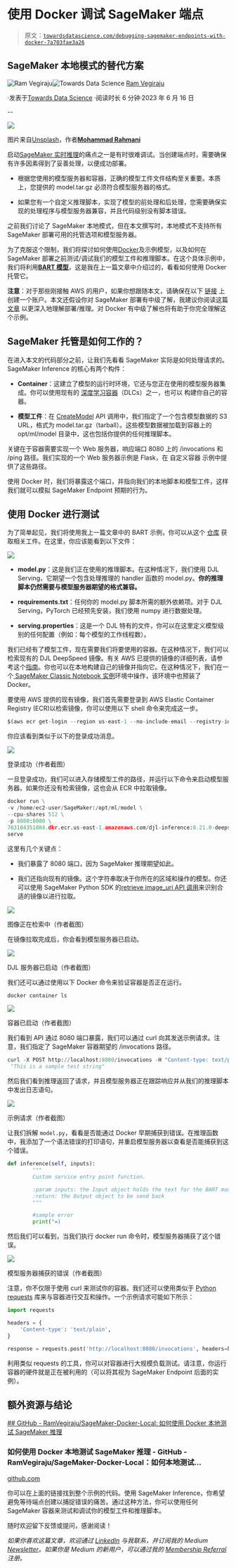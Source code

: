 # 使用 Docker 调试 SageMaker 端点

> 原文：[`towardsdatascience.com/debugging-sagemaker-endpoints-with-docker-7a703fae3a26`](https://towardsdatascience.com/debugging-sagemaker-endpoints-with-docker-7a703fae3a26)

## SageMaker 本地模式的替代方案

[](https://ram-vegiraju.medium.com/?source=post_page-----7a703fae3a26--------------------------------)![Ram Vegiraju](https://ram-vegiraju.medium.com/?source=post_page-----7a703fae3a26--------------------------------)[](https://towardsdatascience.com/?source=post_page-----7a703fae3a26--------------------------------)![Towards Data Science](https://towardsdatascience.com/?source=post_page-----7a703fae3a26--------------------------------) [Ram Vegiraju](https://ram-vegiraju.medium.com/?source=post_page-----7a703fae3a26--------------------------------)

·发表于[Towards Data Science](https://towardsdatascience.com/?source=post_page-----7a703fae3a26--------------------------------) ·阅读时长 6 分钟·2023 年 6 月 16 日

--

![](img/0b957e3ecdec75d862d1a637b72d9fe3.png)

图片来自[Unsplash](https://unsplash.com/photos/1VW6HLOQE5A)，作者[**Mohammad Rahmani**](https://unsplash.com/@afgprogrammer)

启动[SageMaker 实时推理](https://docs.aws.amazon.com/sagemaker/latest/dg/realtime-endpoints.html)的痛点之一是有时很难调试。当创建端点时，需要确保有许多因素得到了妥善处理，以便成功部署。

+   根据您使用的模型服务器和容器，正确的模型工件文件结构至关重要。本质上，您提供的 model.tar.gz 必须符合模型服务器的格式。

+   如果您有一个自定义推理脚本，实现了模型的前处理和后处理，您需要确保实现的处理程序与模型服务器兼容，并且代码级别没有脚本错误。

之前我们讨论了 SageMaker 本地模式，但在本文撰写时，本地模式不支持所有 SageMaker 部署可用的托管选项和模型服务器。

为了克服这个限制，我们将探讨如何使用[Docker](https://www.docker.com/)及示例模型，以及如何在 SageMaker 部署之前测试/调试我们的模型工件和推理脚本。在这个具体示例中，我们将利用[**BART 模型**](https://huggingface.co/facebook/bart-large)，这是我在上一篇文章中介绍过的，看看如何使用 Docker 托管它。

**注意**：对于那些刚接触 AWS 的用户，如果你想跟随本文，请确保在以下 [链接](https://aws.amazon.com/console/) 上创建一个账户。本文还假设你对 SageMaker 部署有中级了解，我建议你阅读这篇 [文章](https://aws.amazon.com/blogs/machine-learning/part-2-model-hosting-patterns-in-amazon-sagemaker-getting-started-with-deploying-real-time-models-on-sagemaker/) 以更深入地理解部署/推理。对 Docker 有中级了解也将有助于你完全理解这个示例。

## SageMaker 托管是如何工作的？

在进入本文的代码部分之前，让我们先看看 SageMaker 实际是如何处理请求的。SageMaker Inference 的核心有两个构件：

+   **Container**：这建立了模型的运行时环境，它还与您正在使用的模型服务器集成。你可以使用现有的 [深度学习容器](https://github.com/aws/deep-learning-containers/blob/master/available_images.md)（DLCs）之一，也可以 构建你自己的容器。

+   **模型工件**：在 [CreateModel](https://boto3.amazonaws.com/v1/documentation/api/latest/reference/services/sagemaker/client/create_model.html) API 调用中，我们指定了一个包含模型数据的 S3 URL，格式为 model.tar.gz（tarball）。这些模型数据被加载到容器上的 opt/ml/model 目录中，这也包括你提供的任何推理脚本。

关键在于容器需要实现一个 Web 服务器，响应端口 8080 上的 /invocations 和 /ping 路径。我们实现的一个 Web 服务器示例是 Flask，在 自定义容器 示例中提供了这些路径。

使用 Docker 时，我们将暴露这个端口，并指向我们的本地脚本和模型工件，这样我们就可以模拟 SageMaker Endpoint 预期的行为。

## 使用 Docker 进行测试

为了简单起见，我们将使用我上一篇文章中的 BART 示例，你可以从这个 [仓库](https://github.com/RamVegiraju/SageMaker-Docker-Local) 获取相关工件。在这里，你应该能看到以下文件：

![](img/1a559972afa9346ef4d835a2cc816ca9.png)

+   **model.py**：这是我们正在使用的推理脚本。在这种情况下，我们使用 DJL Serving，它期望一个包含处理推理的 handler 函数的 model.py。**你的推理脚本仍然需要与模型服务器期望的格式兼容。**

+   **requirements.txt**：任何你的 model.py 脚本所需的额外依赖项。对于 DJL Serving，PyTorch 已经预先安装，我们使用 numpy 进行数据处理。

+   **serving.properties**：这是一个 DJL 特有的文件，你可以在这里定义模型级别的任何配置（例如：每个模型的工作线程数）。

我们已经有了模型工件，现在需要我们将要使用的容器。在这种情况下，我们可以检索现有的 DJL DeepSpeed 镜像。有关 AWS 已提供的镜像的详细列表，请参考这个[指南](https://github.com/aws/deep-learning-containers/blob/master/available_images.md)。你也可以在本地构建自己的镜像并指向它。在这种情况下，我们在一个[ SageMaker Classic Notebook 实例](https://docs.aws.amazon.com/sagemaker/latest/dg/nbi.html)环境中操作，该环境中也预装了 Docker。

要使用 AWS 提供的现有镜像，我们首先需要登录到 AWS Elastic Container Registry (ECR)以检索镜像，你可以使用以下 shell 命令来完成这一步。

```py
$(aws ecr get-login --region us-east-1 --no-include-email --registry-ids 763104351884)
```

你应该看到类似于以下的登录成功消息。

![](img/d3ce47666e9dc95565e62207f8ab99e6.png)

登录成功（作者截图）

一旦登录成功，我们可以进入存储模型工件的路径，并运行以下命令来启动模型服务器。如果你还没有检索镜像，这也会从 ECR 中拉取镜像。

```py
docker run \
-v /home/ec2-user/SageMaker:/opt/ml/model \
--cpu-shares 512 \
-p 8080:8080 \
763104351884.dkr.ecr.us-east-1.amazonaws.com/djl-inference:0.21.0-deepspeed0.8.0-cu117 \
serve
```

这里有几个关键点：

+   我们暴露了 8080 端口，因为 SageMaker 推理期望如此。

+   我们还指向现有的镜像。这个字符串取决于你所在的区域和操作的模型。你还可以使用 SageMaker Python SDK 的[retrieve image_uri API 调用](https://sagemaker.readthedocs.io/en/stable/api/utility/image_uris.html)来识别合适的镜像以进行拉取。

![](img/80edbf854b73b7dc1e6d507a14c38b3e.png)

图像正在检索中（作者截图）

在镜像拉取完成后，你会看到模型服务器已启动。

![](img/83e5eb09c3d3f4933b06c64e739c025d.png)

DJL 服务器已启动（作者截图）

我们还可以通过使用以下 Docker 命令来验证容器是否正在运行。

```py
docker container ls
```

![](img/ff955e4533bcb8ba0705f8c14abf5cf0.png)

容器已启动（作者截图）

我们看到 API 通过 8080 端口暴露，我们可以通过 curl 向其发送示例请求。注意，我们指定了 SageMaker 容器期望的 /invocations 路径。

```py
curl -X POST http://localhost:8080/invocations -H "Content-type: text/plain"
 "This is a sample test string"
```

然后我们看到推理返回了请求，并且模型服务器正在跟踪响应并从我们的推理脚本中发出日志语句。

![](img/2d1771223fea354eb27a90380051f9d0.png)

示例请求（作者截图）

让我们拆解 `model.py`，看看是否能通过 Docker 早期捕获到错误。在推理函数中，我添加了一个语法错误的打印语句，并重启模型服务器以查看是否能捕获到这个错误。

```py
def inference(self, inputs):
        """
        Custom service entry point function.

        :param inputs: the Input object holds the text for the BART model to infer upon
        :return: the Output object to be send back
        """

        #sample error
        print("=)
```

然后我们可以看到，当我们执行 docker run 命令时，模型服务器捕获了这个错误。

![](img/7f75fef77d00382b2822a06edc0e80f1.png)

模型服务器捕获的错误（作者截图）

注意，你不仅限于使用 curl 来测试你的容器。我们还可以使用类似于 [Python requests](https://pypi.org/project/requests/) 库来与容器进行交互和操作。一个示例请求可能如下所示：

```py
import requests

headers = {
    'Content-type': 'text/plain',
}

response = requests.post('http://localhost:8080/invocations', headers=headers)
```

利用类似 requests 的工具，你可以对容器进行大规模负载测试。请注意，你运行容器的硬件就是正在被利用的（可以将其视为 SageMaker Endpoint 后面的实例）。

## 额外资源与结论

[## GitHub - RamVegiraju/SageMaker-Docker-Local: 如何使用 Docker 本地测试 SageMaker 推理](https://github.com/RamVegiraju/SageMaker-Docker-Local/tree/master?source=post_page-----7a703fae3a26--------------------------------)

### 如何使用 Docker 本地测试 SageMaker 推理 - GitHub - RamVegiraju/SageMaker-Docker-Local：如何本地测试…

[github.com](https://github.com/RamVegiraju/SageMaker-Docker-Local/tree/master?source=post_page-----7a703fae3a26--------------------------------)

你可以在上面的链接找到整个示例的代码。使用 SageMaker Inference，你希望避免等待端点创建以捕捉错误的痛苦。通过这种方法，你可以使用任何 SageMaker 容器来测试和调试你的模型工件和推理脚本。

随时欢迎留下反馈或提问，感谢阅读！

*如果你喜欢这篇文章，欢迎通过* [*LinkedIn*](https://www.linkedin.com/in/ram-vegiraju-81272b162/) *与我联系，并订阅我的 Medium* [*Newsletter*](https://ram-vegiraju.medium.com/subscribe)*。如果你是 Medium 的新用户，可以通过我的* [*Membership Referral*](https://ram-vegiraju.medium.com/membership)*注册。*
